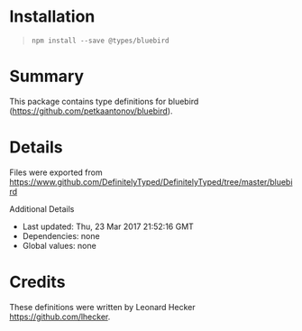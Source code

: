 # Installation
> `npm install --save @types/bluebird`

# Summary
This package contains type definitions for bluebird (https://github.com/petkaantonov/bluebird).

# Details
Files were exported from https://www.github.com/DefinitelyTyped/DefinitelyTyped/tree/master/bluebird

Additional Details
 * Last updated: Thu, 23 Mar 2017 21:52:16 GMT
 * Dependencies: none
 * Global values: none

# Credits
These definitions were written by Leonard Hecker <https://github.com/lhecker>.
